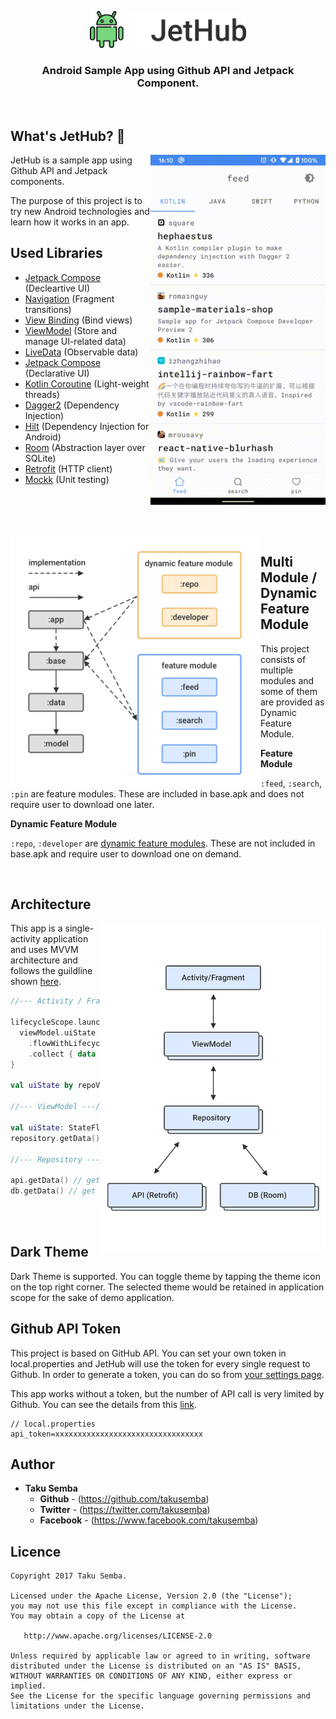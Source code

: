 <p align="center">
<img src="https://github.com/TakuSemba/JetHub/blob/master/screenshots/banner.png" width=250>
</p>

<H3 align="center">
Android Sample App using Github API and Jetpack Component.</br>
</H3>

<br/>

## What's JetHub? :rocket:

<img src="https://github.com/TakuSemba/JetHub/blob/master/screenshots/screen.gif" align="right" width="280">

JetHub is a sample app using Github API and Jetpack components.

The purpose of this project is to try new Android technologies and learn how it works in an app.

## Used Libraries
 - [Jetpack Compose](https://developer.android.com/jetpack/compose) (Decleartive UI)
 - [Navigation](https://developer.android.com/topic/libraries/architecture/navigation) (Fragment transitions)
 - [View Binding](https://developer.android.com/topic/libraries/view-binding) (Bind views)
 - [ViewModel](https://developer.android.com/topic/libraries/architecture/viewmodel) (Store and manage UI-related data)
 - [LiveData](https://developer.android.com/topic/libraries/architecture/livedata)  (Observable data)
 - [Jetpack Compose](https://developer.android.com/jetpack/compose) (Declarative UI)
 - [Kotlin Coroutine](https://github.com/Kotlin/kotlinx.coroutines) (Light-weight threads)
 - [Dagger2](https://github.com/google/dagger) (Dependency Injection)
 - [Hilt](https://dagger.dev/hilt/) (Dependency Injection for Android)
 - [Room](https://developer.android.com/topic/libraries/architecture/room) (Abstraction layer over SQLite)
 - [Retrofit](https://github.com/square/retrofit) (HTTP client)
 - [Mockk](https://github.com/mockk/mockk) (Unit testing)
 
<br/>
<br/>
<br/>
<br/>

<img src="https://github.com/TakuSemba/JetHub/blob/master/screenshots/modules.png" align="left" width="400">

## Multi Module / Dynamic Feature Module


This project consists of multiple modules and some of them are provided as Dynamic Feature Module.

**Feature Module**

`:feed`, `:search`, `:pin` are feature modules. These are included in base.apk and does not require user to download one later.

**Dynamic Feature Module**

`:repo`, `:developer` are [dynamic feature modules](https://developer.android.com/guide/app-bundle/dynamic-delivery). These are not included in base.apk and require user to download one on demand.

<br/>

## Architecture

<img src="https://github.com/TakuSemba/JetHub/blob/master/screenshots/architecture.png" align="right" width="360">

This app is a single-activity application and uses MVVM architecture and follows the guildline shown [here](https://developer.android.com/jetpack/docs/guide).

```kt
//--- Activity / Fragments / Compose ---//

lifecycleScope.launch {
  viewModel.uiState
    .flowWithLifecycle(lifecycle, Lifecycle.State.STARTED)
    .collect { data -> /* do something */ }
}

val uiState by repoViewModel.uiState.collectAsState()

//--- ViewModel ---//

val uiState: StateFlow<UiState>
repository.getData() // get data from API and/or DB

//--- Repository ---//

api.getData() // get data from API
db.getData() // get data from DB
```

<br/>
<br/>

## Dark Theme

Dark Theme is supported. You can toggle theme by tapping the theme icon on the top right corner. The selected theme would be retained in application scope for the sake of demo application.

## Github API Token

This project is based on GitHub API. You can set your own token in local.properties and JetHub will use the token for every single request to Github.
In order to generate a token, you can do so from [your settings page](https://github.com/settings/tokens).

This app works without a token, but the number of API call is very limited by Github. You can see the details from this [link](https://developer.github.com/v3/#rate-limiting).

```local.properties
// local.properties
api_token=xxxxxxxxxxxxxxxxxxxxxxxxxxxxxxxxx
```

## Author

* **Taku Semba**
    * **Github** - (https://github.com/takusemba)
    * **Twitter** - (https://twitter.com/takusemba)
    * **Facebook** - (https://www.facebook.com/takusemba)

## Licence
```
Copyright 2017 Taku Semba.

Licensed under the Apache License, Version 2.0 (the "License");
you may not use this file except in compliance with the License.
You may obtain a copy of the License at

   http://www.apache.org/licenses/LICENSE-2.0

Unless required by applicable law or agreed to in writing, software
distributed under the License is distributed on an "AS IS" BASIS,
WITHOUT WARRANTIES OR CONDITIONS OF ANY KIND, either express or implied.
See the License for the specific language governing permissions and
limitations under the License.
```
